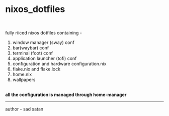 # nixos_dotfiles
<br>

fully riiced nixos dotfiles containing - 
1. window manager (sway) conf
2. bar(waybar) conf
3. terminal (foot) conf
4. application launcher (tofi) conf
5. configuration and hardware configuration.nix
6. flake.nix and flake.lock
7. home.nix
8. wallpapers
 <br>
<b>all the configuration is managed through home-manager</b>
<br><hr>
author - sad satan

